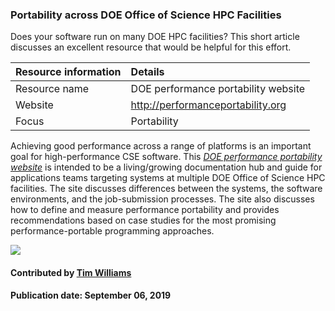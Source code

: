 ### Portability across DOE Office of Science HPC Facilities

Does your software run on many DOE HPC facilities? This short article discusses an excellent resource that would be helpful for this effort.

Resource information | Details 
:--- | :--- 
Resource name  | DOE performance portability website
Website  | http://performanceportability.org
Focus | Portability

Achieving good performance across a range of platforms is an important goal for high-performance CSE software. This *[DOE performance portability website](http://performanceportability.org)* is intended to be a living/growing documentation hub and guide for applications teams targeting systems at multiple DOE Office of Science HPC facilities. The site discusses differences between the systems, the software environments, and the job-submission processes. The site also discusses how to define and measure performance portability and provides recommendations based on case studies for the most promising performance-portable programming approaches. 

<img src='https://github.com/betterscientificsoftware/images/raw/master/Logo-class-perfport.png' class='logo' />

#### Contributed by [Tim Williams](https://github.com/zippylab)

#### Publication date: September 06, 2019

<!---
Publish: yes
Categories: performance
Topics: High-performance computing (HPC), Performance at leadership computing facilities, Performance portability
Tags: site
Level: 2
Prerequisites: default
Aggregate: none
--->
